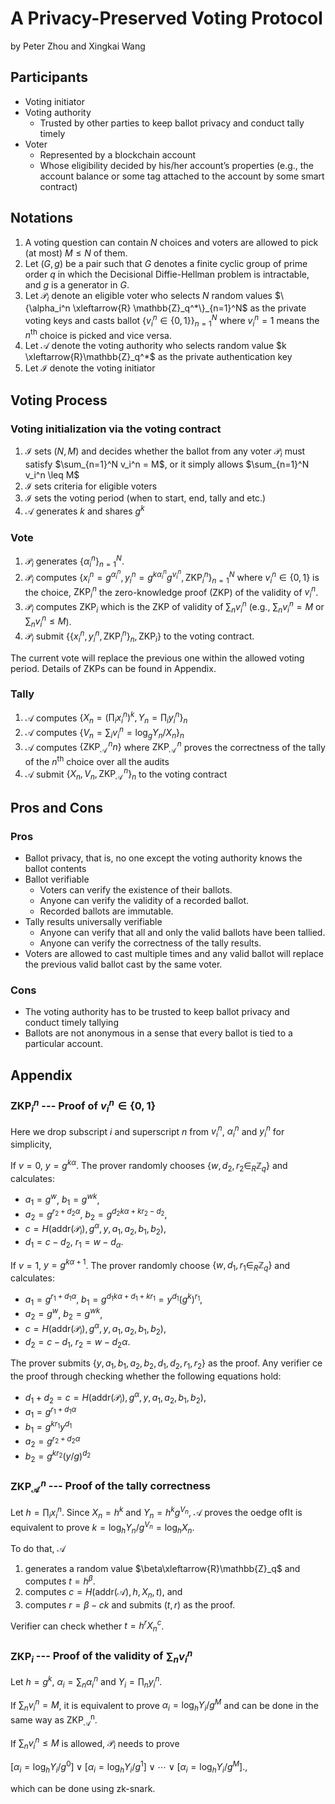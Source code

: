 # A Privacy-Preserved Voting Protocol

by Peter Zhou and Xingkai Wang

## Participants
*  Voting initiator 
*  Voting authority
	* Trusted by other parties to keep ballot privacy and conduct tally timely
 * Voter  
	 * Represented by a blockchain account
	 *	Whose eligibility decided by his/her account’s properties (e.g., the account balance or some tag attached to the account by some smart contract)
    
## Notations
1. A voting question can contain $N$ choices and voters are allowed to pick (at most) $M\leq N$ of them.
2. Let $(G,g)$ be a pair such that $G$ denotes a finite cyclic group of prime order $q$ in which the Decisional Diffie-Hellman problem is intractable, and $g$ is a generator in $G$.
3.  Let $\mathcal{P}_i$ denote an eligible voter who selects $N$ random values $\{\alpha_i^n \xleftarrow{R} \mathbb{Z}_q^*\}_{n=1}^N$ as the private voting keys and casts ballot $\big\{v_i^n\in\{0,1\}\big\}_{n=1}^N$ where $v_i^n=1$ means the $n^{\mathrm{th}}$ choice is picked and vice versa.
4.  Let $\mathcal{A}$ denote the voting authority who selects  random value $k \xleftarrow{R}\mathbb{Z}_q^*$ as the private authentication key
5.  Let $\mathcal{I}$ denote the voting initiator

## Voting Process

### Voting initialization via the voting contract
1.  $\mathcal{I}$ sets $(N,M)$ and decides whether the ballot from any voter $\mathcal{P}_i$ must satisfy $\sum_{n=1}^N v_i^n = M$, or it simply allows $\sum_{n=1}^N v_i^n \leq M$
 2. $\mathcal{I}$ sets criteria for eligible voters
 3. $\mathcal{I}$ sets the voting period (when to start, end, tally and etc.)
 4. $\mathcal{A}$ generates $k$ and shares $g^k$

### Vote
1. $\mathcal{P}_i$  generates $\big\{\alpha_i^n \big\}_{n=1}^N$.
2. $\mathcal{P}_i$ computes $\big\{x_i^n = g^{\alpha_i^n},\, y_i^n=g^{k\alpha_i^n}g^{v_i^n}, \,\mathrm{ZKP}_i^n\big\}_{n=1}^N$ where $v_i^n\in\{0, 1\}$ is the choice, $\mathrm{ZKP}_i^n$ the zero-knowledge proof (ZKP) of the validity of $v_i^n$.
3. $\mathcal{P}_i$ computes $\mathrm{ZKP}_i$ which is the ZKP of validity of $\sum_n v_i^n$ (e.g., $\sum_n v_i^n=M$ or $\sum_n v_i^n\leq M$).
4. $\mathcal{P}_i$ submit $\big\{\{x_i^n, y_i^n,\mathrm{ZKP}_i^n\}_n, \mathrm{ZKP}_i\big\}$ to the voting contract.

The current vote will replace the previous one within the allowed voting period. Details of ZKPs can be found in Appendix.

### Tally
1.  $\mathcal{A}$ computes $\big\{X_n=(\prod_i x_i^n)^k, Y_n =\prod_i y_i^n\big\}_n$
2.  $\mathcal{A}$ computes $\big\{V_n=\sum_i v_i^n=\log_g Y_n/X_n\big\}_n$
3.  $\mathcal{A}$ computes $\big\{\mathrm{ZKP}_{\mathcal{A}}^{\,n}n\big\}$ where $\mathrm{ZKP}^{\,n}_\mathcal{A}$ proves the correctness of the tally of the $n^{\mathrm{th}}$ choice over all the audits
4.  $\mathcal{A}$ submit $\big\{X_n,V_n , \mathrm{ZKP}_{\mathcal{A}}^{\,n}\big\}_n$ to the voting contract

## Pros and Cons

### Pros
* Ballot privacy, that is, no one except the voting authority knows the ballot contents
* Ballot verifiable
	* Voters can verify the existence of their ballots.
	* Anyone can verify the validity of a recorded ballot.
	* Recorded ballots are immutable. 
* Tally results universally verifiable
	* Anyone can verify that all and only the valid ballots have been tallied.
	* Anyone can verify the correctness of the tally results.
* Voters are allowed to cast multiple times and any valid ballot will replace the previous valid ballot cast by the same voter.

### Cons
* The voting authority has to be trusted to keep ballot privacy and conduct timely tallying
* Ballots are not anonymous in a sense that every ballot is tied to a particular account.

## Appendix

### $\mathrm{ZKP}_i^n$ --- Proof of $v_i^n\in\{0, 1\}$

Here we drop subscript $i$ and superscript $n$ from $v_i^n$, $\alpha_i^n$ and $y_i^n$ for simplicity, 

If $v=0$, $y=g^{k\alpha}$. The prover randomly chooses $\{w,d_2,r_2\in_R\mathbb{Z}_q\}$ and calculates:

* $a_1=g^w$, $b_1=g^{wk}$, 
* $a_2=g^{r_2+d_2\alpha}$, $b_2=g^{d_2k\alpha+kr_2-d_2}$, 
* $c=H\big(\mathrm{addr}(\mathcal{P}_i),g^\alpha,y,a_1,a_2,b_1,b_2\big)$,
* $d_1=c-d_2$, $r_1=w-d_\alpha$.

If $v=1$, $y=g^{k\alpha+1}$. The prover randomly choose $\{w,d_1,r_1\in_R\mathbb{Z}_q\}$ and calculates:

* $a_1=g^{r_1+d_1\alpha}$, $b_1=g^{d_1k\alpha+d_1+kr_1}=y^{d_1}(g^k)^{r_1}$, 
* $a_2=g^w$, $b_2=g^{wk}$, 
* $c=H\big(\mathrm{addr}(\mathcal{P}_i),g^\alpha,y,a_1,a_2,b_1,b_2\big)$,
* $d_2=c-d_1$, $r_2=w-d_2\alpha$.

The prover submits $\{y,a_1,b_1,a_2,b_2,d_1,d_2,r_1,r_2\}$ as the proof. Any verifier ce the proof through checking whether the following equations hold:

* $d_1+d_2=c=H\big(\mathrm{addr}(\mathcal{P}_i),g^\alpha,y,a_1,a_2,b_1,b_2\big)$, 
* $a_1=g^{r_1+d_1\alpha}$
* $b_1=g^{kr_1}y^{d_1}$
* $a_2=g^{r_2+d_2\alpha}$
* $b_2=g^{kr_2}(y/g)^{d_2}$

### $\mathrm{ZKP}_{\mathcal{A}}^{\,n}$ --- Proof of the tally correctness
Let $h=\prod_i x_i^n$. Since $X_n=h^k$ and $Y_n=h^kg^{V_n}$, $\mathcal{A}$ proves the oedge ofIt is equivalent to prove $k = \log_h Y_n/g^{V_n} = \log_h X_n$. 

To do that, $\mathcal{A}$ 

1. generates a random value $\beta\xleftarrow{R}\mathbb{Z}_q$ and computes $t=h^\beta$.
2. computes $c=H\big(\mathrm{addr}(\mathcal{A}),h,X_n,t\big)$, and
3. computes $r=\beta-ck$ and submits $(t,r)$ as the proof.  

Verifier can check whether $t=h^r X_n^c$. 

### $\mathrm{ZKP}_i$ --- Proof of the validity of $\sum_n v_i^n$

Let $h=g^k$, $\alpha_i=\sum_n\alpha_i^n$ and $Y_i=\prod_n y_i^n$.  

If $\sum_n v_i^n=M$, it is equivalent to prove $\alpha_i=\log_{h}Y_i/g^M$ and can be done in the same way as $\mathrm{ZKP_{\mathcal{A}}^n}$.

If $\sum_n v_i^n\leq M$ is allowed, $\mathcal{P}_i$ needs to prove 

$\big[\alpha_i=\log_{h}Y_i/g^0\big] \vee \big[\alpha_i=\log_{h}Y_i/g^1\big] \vee\cdots\vee \big[\alpha_i=\log_{h}Y_i/g^M\big]$., 

which can be done using zk-snark.